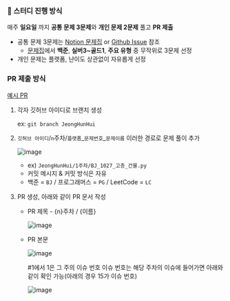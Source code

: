 ### 📢 스터디 진행 방식

매주 **일요일** 까지 **공통 문제 3문제**와 **개인 문제 2문제** 풀고 **PR 제출**

- 공통 문제 3문제는 [Notion 문제집](https://www.notion.so/1a9aa2ba233d80a78a47c5830261f6cc?pvs=21) or [Github Issue](https://github.com/cold-weather-coding-test-study/coding-test-certification/issues) 참조
    - [문제집](https://algorithm.tony9402.com/)에서 **백준**, **실버3~골드1**, **주요 유형** 중 무작위로 3문제 선정
- 개인 문제는 플랫폼, 난이도 상관없이 자유롭게 선정

### **PR 제출 방식**

[예시 PR](https://github.com/cold-weather-coding-test-study/coding-test-certification/pull/2)

1. 각자 깃허브 아이디로 브랜치 생성
    
    ex: `git branch JeongHunHui`
    
2. `깃허브 아이디`/`n`주차/`플랫폼`\_`문제번호`_`문제이름` 이러한 경로로 문제 풀이 추가
    
    ![image](https://github.com/user-attachments/assets/a99da735-1f42-4dbc-85d1-7ed3d68e6d27)
    
    - ex) `JeongHunHui/1주차/BJ_1027_고층_건물.py`
    - 커밋 메시지 & 커밋 방식은 자유
    - 백준 = `BJ` / 프로그래머스 = `PG` / LeetCode = `LC`

3. PR 생성, 아래와 같이 PR 문서 작성
    - PR 제목 - {n}주차 / {이름}
        
        ![image](https://github.com/user-attachments/assets/ed2d3790-45bf-4082-9684-9c709ff073c1)
        
    - PR 본문
        
        ![image](https://github.com/user-attachments/assets/bce6e353-e1fe-4d29-9c70-c9d0701cdb81)
        
        #1에서 1은 그 주의 이슈 번호
        이슈 번호는 해당 주차의 이슈에 들어가면 아래와 같이 확인 가능(아래의 경우 15가 이슈 번호)
        
        ![image](https://github.com/user-attachments/assets/f5c4b427-2841-45f6-9fb3-7343e46cdd1f)

